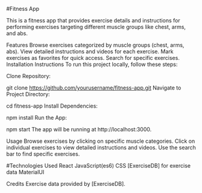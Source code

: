 

#Fitness App



This is a fitness app that provides exercise details and instructions for performing exercises targeting different muscle groups like chest, arms, and abs.

Features
Browse exercises categorized by muscle groups (chest, arms, abs).
View detailed instructions and videos for each exercise.
Mark exercises as favorites for quick access.
Search for specific exercises.
Installation Instructions
To run this project locally, follow these steps:

Clone Repository:


git clone https://github.com/yourusername/fitness-app.git
Navigate to Project Directory:


cd fitness-app
Install Dependencies:


npm install
Run the App:


npm start
The app will be running at http://localhost:3000.

Usage
Browse exercises by clicking on specific muscle categories.
Click on individual exercises to view detailed instructions and videos.
Use the search bar to find specific exercises.

#Technologies Used
React
JavaScript(es6)
CSS 
[ExerciseDB] for exercise data
MaterialUI

Credits
Exercise data provided by [ExerciseDB].



